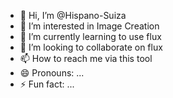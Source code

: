 - 👋 Hi, I’m @Hispano-Suiza
- 👀 I’m interested in Image Creation
- 🌱 I’m currently learning to use flux
- 💞️ I’m looking to collaborate on flux
- 📫 How to reach me via this tool
- 😄 Pronouns: ...
- ⚡ Fun fact: ...

<!---
Hispano-Suiza/Hispano-Suiza is a ✨ special ✨ repository because its `README.md` (this file) appears on your GitHub profile.
You can click the Preview link to take a look at your changes.
--->
